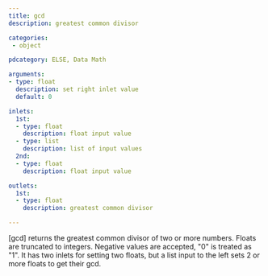 ```yaml
---
title: gcd
description: greatest common divisor

categories:
 - object

pdcategory: ELSE, Data Math

arguments:
- type: float
  description: set right inlet value
  default: 0

inlets:
  1st:
  - type: float
    description: float input value
  - type: list
    description: list of input values
  2nd:
  - type: float
    description: float input value

outlets:
  1st:
  - type: float
    description: greatest common divisor

---
```


[gcd] returns the greatest common divisor of two or more numbers. Floats are truncated to integers. Negative values are accepted, "0" is treated as "1". It has two inlets for setting two floats, but a list input to the left sets 2 or more floats to get their gcd.


